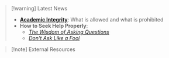
>[!warning] Latest News
> - [**Academic Integrity**](http://integrity.mit.edu/): What is allowed and what is prohibited  
> - **How to Seek Help Properly**:  
>    - [*The Wisdom of Asking Questions*](https://github.com/ryanhanwu/How-To-Ask-Questions-The-Smart-Way/blob/master/README-zh_CN.md)
>    - [*Don't Ask Like a Fool*](https://github.com/tangx/Stop-Ask-Questions-The-Stupid-Ways/blob/master/README.md)

> [!note] External Resources

